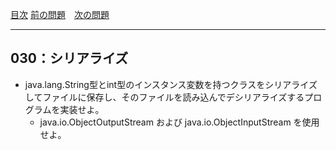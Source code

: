 [目次](../toc.md)
[前の問題](../029/README.md)　[次の問題](../031/README.md)


***
## 030：シリアライズ
* java.lang.String型とint型のインスタンス変数を持つクラスをシリアライズしてファイルに保存し、そのファイルを読み込んでデシリアライズするプログラムを実装せよ。
    * java.io.ObjectOutputStream および java.io.ObjectInputStream を使用せよ。

